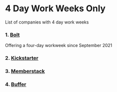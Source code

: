 # 4 Day Work Weeks Only
List of companies with 4 day work weeks


### 1. [Bolt](https://www.bolt.com/careers)
Offering a four-day workweek since September 2021
### 2. [Kickstarter](https://jobs.kickstarter.com/)
### 3. [Memberstack](https://www.memberstack.com/careers)
### 4. [Buffer](https://buffer.com/journey)
